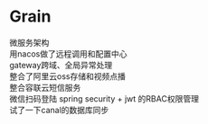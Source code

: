 # Grain
微服务架构   
用nacos做了远程调用和配置中心   
gateway跨域、全局异常处理   
整合了阿里云oss存储和视频点播  
整合容联云短信服务  
微信扫码登陆
spring security + jwt 的RBAC权限管理  
试了一下canal的数据库同步
